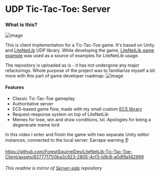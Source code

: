 # UDP Tic-Tac-Toe: Server

### What is this?

![image](https://github.com/ForestSquirrelDev/LiteNetLib-Tic-Tac-Toe-Server/assets/82777171/2a3950fb-ea74-4395-8389-3a184920fdb0)

This is client implementation for a Tic-Tac-Toe game. It's based on Unity and [LiteNetLib](https://github.com/RevenantX/LiteNetLib) UDP library.
While developing the game, [LiteNetLib game example](https://github.com/RevenantX/NetGameExample) was used as a source of examples for LiteNetLib usage.

The repository is uploaded as is - it has not undergone any major refactorings. Whole purpose of the project was to familiarize myself a bit more with this part of game developer roadmap: ![image](https://github.com/ForestSquirrelDev/LiteNetLib-Tic-Tac-Toe-Server/assets/82777171/a2a6cdd5-e359-4bf9-a51a-c8e8c9d79a0e)

#### Features

- Classic Tic-Tac-Toe gameplay
- Authoritative server
- ECS-based game flow, made with my small custom [ECS library](https://github.com/ForestSquirrelDev/PoorMansECS)
- Request-response system on top of LiteNetLib
- Memes for lose, win and draw conditions, lol. Apologies for being a degenerate meme lord

In this video i enter and finish the game with two separate Unity editor instances, connected to the local server. Earrape warning 👂

https://github.com/ForestSquirrelDev/LiteNetLib-Tic-Tac-Toe-Client/assets/82777171/0ba3c923-2805-4cf3-b9c8-a0df9a142999


###### This readme is mirror of [Server-side]([https://github.com/ForestSquirrelDev/LiteNetLib-Tic-Tac-Toe-Client](https://github.com/ForestSquirrelDev/LiteNetLib-Tic-Tac-Toe-Server)) repository
